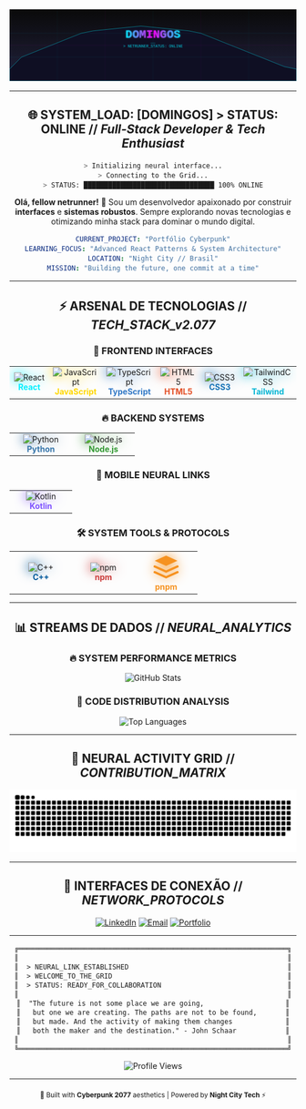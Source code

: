 <div align="center">

<!-- BANNER PRINCIPAL CYBERPUNK -->
<svg width="100%" height="300" viewBox="0 0 1200 300" xmlns="http://www.w3.org/2000/svg">
  <defs>
    <linearGradient id="cityGradient" x1="0%" y1="0%" x2="0%" y2="100%">
      <stop offset="0%" style="stop-color:#0A0A0A;stop-opacity:1" />
      <stop offset="70%" style="stop-color:#1a1a2e;stop-opacity:1" />
      <stop offset="100%" style="stop-color:#16213e;stop-opacity:1" />
    </linearGradient>
    <linearGradient id="neonGlow" x1="0%" y1="0%" x2="100%" y2="0%">
      <stop offset="0%" style="stop-color:#00F0FF;stop-opacity:0.8" />
      <stop offset="50%" style="stop-color:#FF00FF;stop-opacity:0.8" />
      <stop offset="100%" style="stop-color:#00F0FF;stop-opacity:0.8" />
    </linearGradient>
    <filter id="glow">
      <feGaussianBlur stdDeviation="3" result="coloredBlur"/>
      <feMerge> 
        <feMergeNode in="coloredBlur"/>
        <feMergeNode in="SourceGraphic"/>
      </feMerge>
    </filter>
    <filter id="glitch">
      <feOffset in="SourceGraphic" dx="2" dy="0" result="layer1"/>
      <feFlood flood-color="#FF00FF" flood-opacity="0.7"/>
      <feComposite in2="layer1" operator="in"/>
      <feOffset in="SourceGraphic" dx="-2" dy="0" result="layer2"/>
      <feFlood flood-color="#00F0FF" flood-opacity="0.7"/>
      <feComposite in2="layer2" operator="in"/>
      <feMerge>
        <feMergeNode/>
        <feMergeNode/>
        <feMergeNode in="SourceGraphic"/>
      </feMerge>
    </filter>
  </defs>
  
  <!-- Background -->
  <rect width="100%" height="100%" fill="url(#cityGradient)"/>
  
  <!-- City Skyline -->
  <polygon points="0,250 50,200 100,180 150,160 200,140 250,120 300,100 350,90 400,85 450,80 500,75 550,70 600,75 650,80 700,85 750,90 800,100 850,120 900,140 950,160 1000,180 1050,200 1100,220 1150,240 1200,250 1200,300 0,300" fill="#0f0f23" stroke="#00F0FF" stroke-width="1"/>
  
  <!-- Neon Grid Lines -->
  <line x1="0" y1="100" x2="1200" y2="100" stroke="#00F0FF" stroke-width="0.5" opacity="0.3"/>
  <line x1="0" y1="150" x2="1200" y2="150" stroke="#FF00FF" stroke-width="0.5" opacity="0.3"/>
  <line x1="0" y1="200" x2="1200" y2="200" stroke="#00F0FF" stroke-width="0.5" opacity="0.3"/>
  
  <!-- Vertical Grid -->
  <line x1="200" y1="0" x2="200" y2="300" stroke="#00F0FF" stroke-width="0.5" opacity="0.2"/>
  <line x1="400" y1="0" x2="400" y2="300" stroke="#FF00FF" stroke-width="0.5" opacity="0.2"/>
  <line x1="600" y1="0" x2="600" y2="300" stroke="#00F0FF" stroke-width="0.5" opacity="0.2"/>
  <line x1="800" y1="0" x2="800" y2="300" stroke="#FF00FF" stroke-width="0.5" opacity="0.2"/>
  <line x1="1000" y1="0" x2="1000" y2="300" stroke="#00F0FF" stroke-width="0.5" opacity="0.2"/>
  
  <!-- Main Title -->
  <text x="600" y="120" font-family="'Courier New', monospace" font-size="48" font-weight="bold" text-anchor="middle" fill="url(#neonGlow)" filter="url(#glow)">
    DOMINGOS
  </text>
  
  <!-- Subtitle -->
  <text x="600" y="160" font-family="'Courier New', monospace" font-size="16" text-anchor="middle" fill="#00F0FF" opacity="0.8">
    &gt; NETRUNNER_STATUS: ONLINE
  </text>
  
  <!-- Glitch Effect Elements -->
  <rect x="580" y="100" width="40" height="3" fill="#FF00FF" opacity="0.6">
    <animate attributeName="opacity" values="0.6;0;0.6" dur="0.1s" repeatCount="indefinite"/>
  </rect>
  <rect x="590" y="140" width="20" height="2" fill="#00F0FF" opacity="0.7">
    <animate attributeName="opacity" values="0.7;0;0.7" dur="0.15s" repeatCount="indefinite"/>
  </rect>
</svg>

---

## 🌐 SYSTEM_LOAD: [DOMINGOS] > STATUS: **ONLINE** // *Full-Stack Developer & Tech Enthusiast*

```bash
> Initializing neural interface...
> Connecting to the Grid...
> STATUS: ████████████████████████████████ 100% ONLINE
```

**Olá, fellow netrunner!** 👋 Sou um desenvolvedor apaixonado por construir **interfaces** e **sistemas robustos**. Sempre explorando novas tecnologias e otimizando minha stack para dominar o mundo digital.

```yaml
CURRENT_PROJECT: "Portfólio Cyberpunk"
LEARNING_FOCUS: "Advanced React Patterns & System Architecture"
LOCATION: "Night City // Brasil"
MISSION: "Building the future, one commit at a time"
```

---

## ⚡ ARSENAL DE TECNOLOGIAS // *TECH_STACK_v2.077*

<div align="center">

### 🎯 **FRONTEND INTERFACES**
<table>
<tr>
<td align="center" width="96">
<img src="https://cdn.jsdelivr.net/gh/devicons/devicon/icons/react/react-original.svg" width="48" height="48" alt="React" style="filter: drop-shadow(0 0 10px #00F0FF);"/>
<br><span style="color: #00F0FF;"><strong>React</strong></span>
</td>
<td align="center" width="96">
<img src="https://cdn.jsdelivr.net/gh/devicons/devicon/icons/javascript/javascript-original.svg" width="48" height="48" alt="JavaScript" style="filter: drop-shadow(0 0 10px #FFD700);"/>
<br><span style="color: #FFD700;"><strong>JavaScript</strong></span>
</td>
<td align="center" width="96">
<img src="https://cdn.jsdelivr.net/gh/devicons/devicon/icons/typescript/typescript-original.svg" width="48" height="48" alt="TypeScript" style="filter: drop-shadow(0 0 10px #3178C6);"/>
<br><span style="color: #3178C6;"><strong>TypeScript</strong></span>
</td>
<td align="center" width="96">
<img src="https://cdn.jsdelivr.net/gh/devicons/devicon/icons/html5/html5-original.svg" width="48" height="48" alt="HTML5" style="filter: drop-shadow(0 0 10px #E34F26);"/>
<br><span style="color: #E34F26;"><strong>HTML5</strong></span>
</td>
<td align="center" width="96">
<img src="https://cdn.jsdelivr.net/gh/devicons/devicon/icons/css3/css3-original.svg" width="48" height="48" alt="CSS3" style="filter: drop-shadow(0 0 10px #1572B6);"/>
<br><span style="color: #1572B6;"><strong>CSS3</strong></span>
</td>
<td align="center" width="96">
<img src="https://cdn.jsdelivr.net/gh/devicons/devicon/icons/tailwindcss/tailwindcss-plain.svg" width="48" height="48" alt="TailwindCSS" style="filter: drop-shadow(0 0 10px #06B6D4);"/>
<br><span style="color: #06B6D4;"><strong>Tailwind</strong></span>
</td>
</tr>
</table>

### 🔥 **BACKEND SYSTEMS**
<table>
<tr>
<td align="center" width="96">
<img src="https://cdn.jsdelivr.net/gh/devicons/devicon/icons/python/python-original.svg" width="48" height="48" alt="Python" style="filter: drop-shadow(0 0 10px #3776AB);"/>
<br><span style="color: #3776AB;"><strong>Python</strong></span>
</td>
<td align="center" width="96">
<img src="https://cdn.jsdelivr.net/gh/devicons/devicon/icons/nodejs/nodejs-original.svg" width="48" height="48" alt="Node.js" style="filter: drop-shadow(0 0 10px #339933);"/>
<br><span style="color: #339933;"><strong>Node.js</strong></span>
</td>
</tr>
</table>

### 📱 **MOBILE NEURAL LINKS**
<table>
<tr>
<td align="center" width="96">
<img src="https://cdn.jsdelivr.net/gh/devicons/devicon/icons/kotlin/kotlin-original.svg" width="48" height="48" alt="Kotlin" style="filter: drop-shadow(0 0 10px #7F52FF);"/>
<br><span style="color: #7F52FF;"><strong>Kotlin</strong></span>
</td>
</tr>
</table>

### 🛠️ **SYSTEM TOOLS & PROTOCOLS**
<table>
<tr>
<td align="center" width="96">
<img src="https://cdn.jsdelivr.net/gh/devicons/devicon/icons/cplusplus/cplusplus-original.svg" width="48" height="48" alt="C++" style="filter: drop-shadow(0 0 10px #00599C);"/>
<br><span style="color: #00599C;"><strong>C++</strong></span>
</td>
<td align="center" width="96">
<img src="https://cdn.jsdelivr.net/gh/devicons/devicon/icons/npm/npm-original-wordmark.svg" width="48" height="48" alt="npm" style="filter: drop-shadow(0 0 10px #CB3837);"/>
<br><span style="color: #CB3837;"><strong>npm</strong></span>
</td>
<td align="center" width="96">
<svg width="48" height="48" viewBox="0 0 24 24" fill="none" xmlns="http://www.w3.org/2000/svg" style="filter: drop-shadow(0 0 10px #F69220);">
<path d="M12 2.5L2 7L12 11.5L22 7L12 2.5Z" fill="#F69220"/>
<path d="M2 17L12 21.5L22 17" stroke="#F69220" stroke-width="2" stroke-linecap="round" stroke-linejoin="round"/>
<path d="M2 12L12 16.5L22 12" stroke="#F69220" stroke-width="2" stroke-linecap="round" stroke-linejoin="round"/>
</svg>
<br><span style="color: #F69220;"><strong>pnpm</strong></span>
</td>
</tr>
</table>

</div>

---

## 📊 STREAMS DE DADOS // *NEURAL_ANALYTICS*

<div align="center">

### 🔥 **SYSTEM PERFORMANCE METRICS**

<img src="https://github-readme-stats.vercel.app/api?username=Domingos&show_icons=true&theme=transparent&title_color=FF00FF&icon_color=00F0FF&text_color=E0E0E0&bg_color=0A0A0A&border_color=00F0FF&hide_border=false&cache_seconds=14400" alt="GitHub Stats" />

### 🎯 **CODE DISTRIBUTION ANALYSIS**

<img src="https://github-readme-stats.vercel.app/api/top-langs/?username=Domingos&layout=compact&theme=transparent&title_color=FF00FF&text_color=E0E0E0&bg_color=0A0A0A&border_color=00F0FF&hide_border=false&cache_seconds=14400" alt="Top Languages" />

</div>

---

## 🐍 NEURAL ACTIVITY GRID // *CONTRIBUTION_MATRIX*

<div align="center">

<img src="https://raw.githubusercontent.com/Platane/snk/output/github-contribution-grid-snake-dark.svg" alt="Snake animation" />

</div>

---

## 🔗 INTERFACES DE CONEXÃO // *NETWORK_PROTOCOLS*

<div align="center">

[![LinkedIn](https://img.shields.io/badge/LinkedIn-0077B5?style=for-the-badge&logo=linkedin&logoColor=white&color=0A0A0A&labelColor=00F0FF)](https://linkedin.com/in/seu-perfil)
[![Email](https://img.shields.io/badge/Email-D14836?style=for-the-badge&logo=gmail&logoColor=white&color=0A0A0A&labelColor=FF00FF)](mailto:seu.email@exemplo.com)
[![Portfolio](https://img.shields.io/badge/Portfolio-FF5722?style=for-the-badge&logo=todoist&logoColor=white&color=0A0A0A&labelColor=00F0FF)](https://seu-portfolio.com)

</div>

---

<div align="center">

```ascii
╔══════════════════════════════════════════════════════════════════╗
║                                                                  ║
║  > NEURAL_LINK_ESTABLISHED                                       ║
║  > WELCOME_TO_THE_GRID                                           ║
║  > STATUS: READY_FOR_COLLABORATION                               ║
║                                                                  ║
║  "The future is not some place we are going,                    ║
║   but one we are creating. The paths are not to be found,       ║
║   but made. And the activity of making them changes             ║
║   both the maker and the destination." - John Schaar            ║
║                                                                  ║
╚══════════════════════════════════════════════════════════════════╝
```

<img src="https://komarev.com/ghpvc/?username=Domingos&color=00F0FF&style=for-the-badge&label=NEURAL+CONNECTIONS" alt="Profile Views" />

</div>

---

<div align="center">
<sub>🚀 Built with <strong>Cyberpunk 2077</strong> aesthetics | Powered by <strong>Night City Tech</strong> ⚡</sub>
</div>
